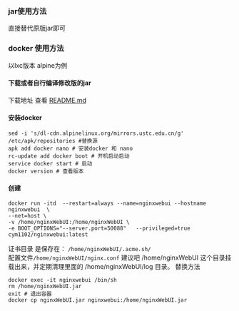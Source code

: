 ### jar使用方法
直接替代原版jar即可

### docker 使用方法

以lxc版本 alpine为例
#### 下载或者自行编译修改版的jar
下载地址 查看 [README.md](README.md)
#### 安装docker
```
sed -i 's/dl-cdn.alpinelinux.org/mirrors.ustc.edu.cn/g' /etc/apk/repositories #替换源
apk add docker nano # 安装docker 和 nano
rc-update add docker boot # 开机启动启动
service docker start # 启动
docker version # 查看版本
```
#### 创建
```
docker run -itd  --restart=always --name=nginxwebui --hostname nginxwebui  \
--net=host \
-v /home/nginxWebUI:/home/nginxWebUI \
-e BOOT_OPTIONS="--server.port=50088"   --privileged=true   cym1102/nginxwebui:latest
```
证书目录 是保存在： `/home/nginxWebUI/.acme.sh/`    
配置文件`/home/nginxWebUI/nginx.conf` 
建议吧 /home/nginxWebUI 这个目录挂载出来，并定期清理里面的 /home/nginxWebUI/log 目录。
替换方法
```
docker exec -it nginxwebui /bin/sh
rm /home/nginxWebUI.jar
exit # 退出容器
docker cp nginxWebUI.jar nginxwebui:/home/nginxWebUI.jar
```

